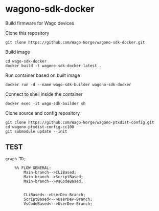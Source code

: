 # wagono-sdk-docker
Build firmware for Wago devices

Clone this repository
```
git clone https://github.com/Wago-Norge/wagono-sdk-docker.git
```

Build image
```
cd wago-sdk-docker
docker build -t wagono-sdk-docker:latest .
```

Run container based on built image
```
docker run -d --name wago-sdk-builder wagono-sdk-docker
```

Connect to shell inside the container
```
docker exec -it wago-sdk-builder sh
```

Clone source and config repository
```
git clone https://github.com/Wago-Norge/wagono-ptxdist-config.git
cd wagono-ptxdist-config-cc100
git submodule update --init
```

## TEST 

```mermaid 
graph TD;

    %% FLOW GENERAL:
        Main-branch-->CLiBased;
        Main-branch-->ScriptBased;
        Main-branch-->VsCodeBased;
  
      
        CLiBased<-->UserDev-Branch;
        ScriptBased<-->UserDev-Branch;
        VsCodeBased<-->UserDev-Branch;
```





